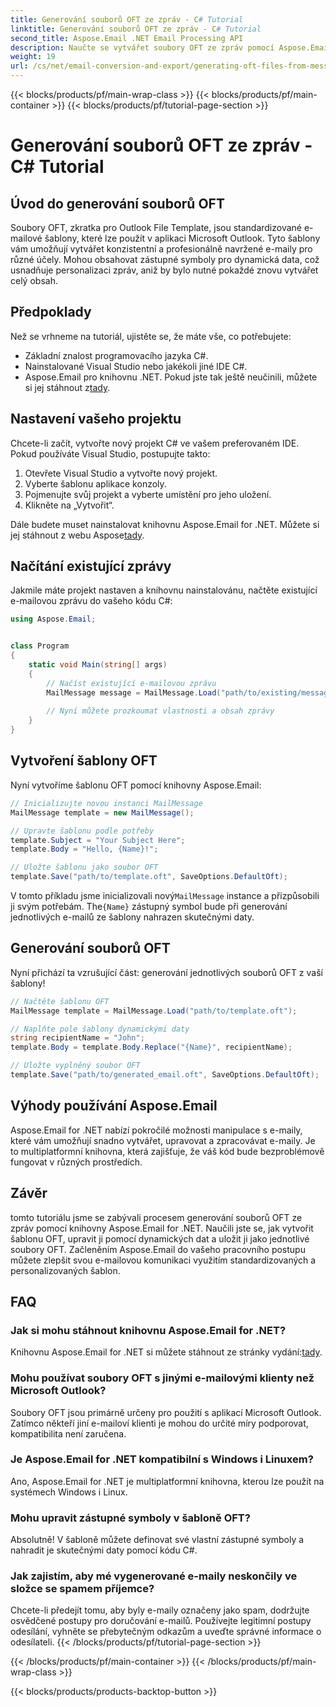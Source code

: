 ```yaml
---
title: Generování souborů OFT ze zpráv - C# Tutorial
linktitle: Generování souborů OFT ze zpráv - C# Tutorial
second_title: Aspose.Email .NET Email Processing API
description: Naučte se vytvářet soubory OFT ze zpráv pomocí Aspose.Email for .NET. Podrobný průvodce se zdrojovým kódem pro efektivní generování e-mailových šablon.
weight: 19
url: /cs/net/email-conversion-and-export/generating-oft-files-from-messages-csharp-tutorial/
---
```


{{< blocks/products/pf/main-wrap-class >}}
{{< blocks/products/pf/main-container >}}
{{< blocks/products/pf/tutorial-page-section >}}

# Generování souborů OFT ze zpráv - C# Tutorial


## Úvod do generování souborů OFT

Soubory OFT, zkratka pro Outlook File Template, jsou standardizované e-mailové šablony, které lze použít v aplikaci Microsoft Outlook. Tyto šablony vám umožňují vytvářet konzistentní a profesionálně navržené e-maily pro různé účely. Mohou obsahovat zástupné symboly pro dynamická data, což usnadňuje personalizaci zpráv, aniž by bylo nutné pokaždé znovu vytvářet celý obsah.

## Předpoklady

Než se vrhneme na tutoriál, ujistěte se, že máte vše, co potřebujete:

- Základní znalost programovacího jazyka C#.
- Nainstalované Visual Studio nebo jakékoli jiné IDE C#.
-  Aspose.Email pro knihovnu .NET. Pokud jste tak ještě neučinili, můžete si jej stáhnout z[tady](https://releases.aspose.com/email/net).

## Nastavení vašeho projektu

Chcete-li začít, vytvořte nový projekt C# ve vašem preferovaném IDE. Pokud používáte Visual Studio, postupujte takto:

1. Otevřete Visual Studio a vytvořte nový projekt.
2. Vyberte šablonu aplikace konzoly.
3. Pojmenujte svůj projekt a vyberte umístění pro jeho uložení.
4. Klikněte na „Vytvořit“.

 Dále budete muset nainstalovat knihovnu Aspose.Email for .NET. Můžete si jej stáhnout z webu Aspose[tady](https://releases.aspose.com/email/net).

## Načítání existující zprávy

Jakmile máte projekt nastaven a knihovnu nainstalovánu, načtěte existující e-mailovou zprávu do vašeho kódu C#:

```csharp
using Aspose.Email;


class Program
{
    static void Main(string[] args)
    {
        // Načíst existující e-mailovou zprávu
        MailMessage message = MailMessage.Load("path/to/existing/message.eml");
        
        // Nyní můžete prozkoumat vlastnosti a obsah zprávy
    }
}
```

## Vytvoření šablony OFT

Nyní vytvoříme šablonu OFT pomocí knihovny Aspose.Email:

```csharp
// Inicializujte novou instanci MailMessage
MailMessage template = new MailMessage();

// Upravte šablonu podle potřeby
template.Subject = "Your Subject Here";
template.Body = "Hello, {Name}!";

// Uložte šablonu jako soubor OFT
template.Save("path/to/template.oft", SaveOptions.DefaultOft);
```

 V tomto příkladu jsme inicializovali nový`MailMessage` instance a přizpůsobili ji svým potřebám. The`{Name}` zástupný symbol bude při generování jednotlivých e-mailů ze šablony nahrazen skutečnými daty.

## Generování souborů OFT

Nyní přichází ta vzrušující část: generování jednotlivých souborů OFT z vaší šablony!

```csharp
// Načtěte šablonu OFT
MailMessage template = MailMessage.Load("path/to/template.oft");

// Naplňte pole šablony dynamickými daty
string recipientName = "John";
template.Body = template.Body.Replace("{Name}", recipientName);

// Uložte vyplněný soubor OFT
template.Save("path/to/generated_email.oft", SaveOptions.DefaultOft);
```

## Výhody používání Aspose.Email

Aspose.Email for .NET nabízí pokročilé možnosti manipulace s e-maily, které vám umožňují snadno vytvářet, upravovat a zpracovávat e-maily. Je to multiplatformní knihovna, která zajišťuje, že váš kód bude bezproblémově fungovat v různých prostředích.

## Závěr

tomto tutoriálu jsme se zabývali procesem generování souborů OFT ze zpráv pomocí knihovny Aspose.Email for .NET. Naučili jste se, jak vytvořit šablonu OFT, upravit ji pomocí dynamických dat a uložit ji jako jednotlivé soubory OFT. Začleněním Aspose.Email do vašeho pracovního postupu můžete zlepšit svou e-mailovou komunikaci využitím standardizovaných a personalizovaných šablon.

## FAQ

### Jak si mohu stáhnout knihovnu Aspose.Email for .NET?

 Knihovnu Aspose.Email for .NET si můžete stáhnout ze stránky vydání:[tady](https://releases.aspose.com/email/net).

### Mohu používat soubory OFT s jinými e-mailovými klienty než Microsoft Outlook?

Soubory OFT jsou primárně určeny pro použití s aplikací Microsoft Outlook. Zatímco někteří jiní e-mailoví klienti je mohou do určité míry podporovat, kompatibilita není zaručena.

### Je Aspose.Email for .NET kompatibilní s Windows i Linuxem?

Ano, Aspose.Email for .NET je multiplatformní knihovna, kterou lze použít na systémech Windows i Linux.

### Mohu upravit zástupné symboly v šabloně OFT?

Absolutně! V šabloně můžete definovat své vlastní zástupné symboly a nahradit je skutečnými daty pomocí kódu C#.

### Jak zajistím, aby mé vygenerované e-maily neskončily ve složce se spamem příjemce?

Chcete-li předejít tomu, aby byly e-maily označeny jako spam, dodržujte osvědčené postupy pro doručování e-mailů. Používejte legitimní postupy odesílání, vyhněte se přebytečným odkazům a uveďte správné informace o odesílateli.
{{< /blocks/products/pf/tutorial-page-section >}}

{{< /blocks/products/pf/main-container >}}
{{< /blocks/products/pf/main-wrap-class >}}

{{< blocks/products/products-backtop-button >}}
